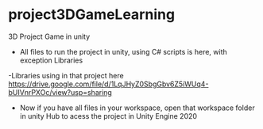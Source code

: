 # project3DGameLearning
3D Project Game in unity

- All files to run the project in unity, using C# scripts is here, with exception Libraries

 -Libraries using in that project here https://drive.google.com/file/d/1LqJHyZ0SbgGbv6Z5iWUq4-bUIVnrPXOc/view?usp=sharing

- Now if you have all files in your workspace, open that workspace folder in unity Hub to acess the project in Unity Engine 2020
